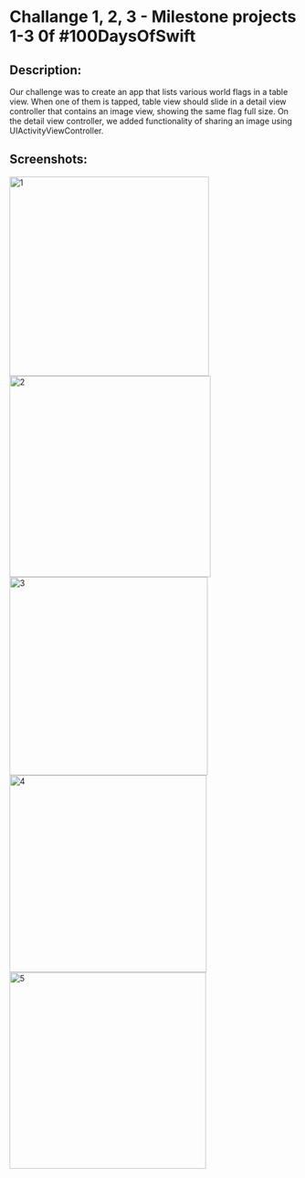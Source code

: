# Challange 1, 2, 3 - Milestone projects 1-3 0f #100DaysOfSwift

## Description:
Our challenge was to create an app that lists various world flags in a table view. When one of them is tapped, table view should slide in a detail view controller that contains an image view, showing the same flag full size. On the detail view controller, we added functionality of sharing an image using UIActivityViewController.


## Screenshots:

<img width="349" alt="1" src="https://github.com/AleksandraSRB/100DaysOfSwift/assets/94380380/cd16fd68-c2e8-47a3-83b3-1eae6d9526fc">
<img width="352" alt="2" src="https://github.com/AleksandraSRB/100DaysOfSwift/assets/94380380/168d7d6b-f049-46fd-98ef-a436e26a71fa">
<img width="347" alt="3" src="https://github.com/AleksandraSRB/100DaysOfSwift/assets/94380380/26fe1419-b7c4-4304-9167-43a9dd0c06f2">

<img width="345" alt="4" src="https://github.com/AleksandraSRB/100DaysOfSwift/assets/94380380/9acfabf6-5c84-406b-8101-85d0b96f215c">
<img width="344" alt="5" src="https://github.com/AleksandraSRB/100DaysOfSwift/assets/94380380/89bae5bc-f0b9-4e44-9d51-b99cd7d7ad60">

